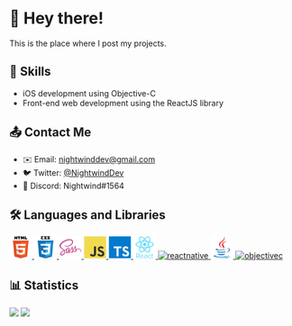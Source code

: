 # 👋 Hey there!

This is the place where I post my projects. 

## 🧠 Skills
* iOS development using Objective-C
* Front-end web development using the ReactJS library

## 📤 Contact Me
* ✉️ Email: nightwinddev@gmail.com
* 🐦 Twitter: [@NightwindDev](https://twitter.com/NightwindDev)
* 👾 Discord: Nightwind#1564

## 🛠 Languages and Libraries
<p align="left"><a href="https://www.w3.org/html/" target="_blank" rel="noreferrer"> <img src="https://raw.githubusercontent.com/devicons/devicon/master/icons/html5/html5-original-wordmark.svg" alt="html5" width="40" height="40"/> </a> 
<a href="https://www.w3schools.com/css/" target="_blank" rel="noreferrer"> <img src="https://raw.githubusercontent.com/devicons/devicon/master/icons/css3/css3-original-wordmark.svg" alt="css3" width="40" height="40"/> </a><a href="https://sass-lang.com" target="_blank" rel="noreferrer"> <img src="https://raw.githubusercontent.com/devicons/devicon/master/icons/sass/sass-original.svg" alt="sass" width="40" height="40"/> </a><a href="https://developer.mozilla.org/en-US/docs/Web/JavaScript" target="_blank" rel="noreferrer"> <img src="https://raw.githubusercontent.com/devicons/devicon/master/icons/javascript/javascript-original.svg" alt="javascript" width="40" height="40"/> </a><a href="https://www.typescriptlang.org/" target="_blank" rel="noreferrer"> <img src="https://raw.githubusercontent.com/devicons/devicon/master/icons/typescript/typescript-original.svg" alt="typescript" width="40" height="40"/> </a> <a href="https://reactjs.org/" target="_blank" rel="noreferrer"><img src="https://raw.githubusercontent.com/devicons/devicon/master/icons/react/react-original-wordmark.svg" alt="react" width="40" height="40"/> </a> <a href="https://reactnative.dev/" target="_blank" rel="noreferrer"> <img src="https://reactnative.dev/img/header_logo.svg" alt="reactnative" width="40" height="40"/> </a> <a href="https://www.java.com" target="_blank" rel="noreferrer"> <img src="https://raw.githubusercontent.com/devicons/devicon/master/icons/java/java-original.svg" alt="java" width="40" height="40"/> </a><a href="https://developer.apple.com/library/archive/documentation/Cocoa/Conceptual/ProgrammingWithObjectiveC/Introduction/Introduction.html" target="_blank" rel="noreferrer"> <img src="https://www.vectorlogo.zone/logos/apple_objectivec/apple_objectivec-icon.svg" alt="objectivec" width="40" height="40"/> </a></p>

## 📊 Statistics
<picture>
<source 
  srcset="https://github-readme-stats-j16u.vercel.app/api?username=nightwinddev&count_private=true&theme=tokyonight"
  media="(prefers-color-scheme: dark)"
/>
<source
  srcset="https://github-readme-stats-j16u.vercel.app/api?username=nightwinddev&count_private=true"
  media="(prefers-color-scheme: light), (prefers-color-scheme: no-preference)"
/>
<img align="center" src="https://github-readme-stats-j16u.vercel.app/api?username=nightwinddev&count_private=true" />
</picture>

<picture>
<source 
  srcset="https://github-readme-stats-j16u.vercel.app/api/top-langs/?username=nightwinddev&langs_count=8&layout=compact&theme=tokyonight"
  media="(prefers-color-scheme: dark)"
/>
<source
  srcset="https://github-readme-stats-j16u.vercel.app/api/top-langs/?username=nightwinddev&langs_count=8&layout=compact"
  media="(prefers-color-scheme: light), (prefers-color-scheme: no-preference)"
/>
<img align="center" src="https://github-readme-stats-j16u.vercel.app/api/top-langs/?username=nightwinddev&langs_count=8&layout=compact" />
</picture>
